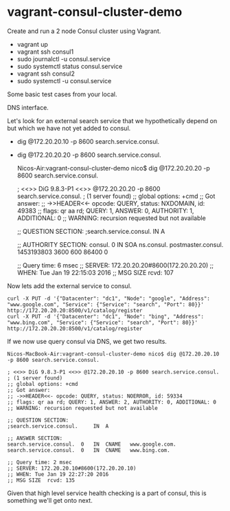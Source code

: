 # vagrant-consul-cluster-demo

Create and run a 2 node Consul cluster using Vagrant.

* vagrant up
* vagrant ssh consul1
* sudo journalctl -u consul.service
* sudo systemctl status consul.service
* vagrant ssh consul2
* sudo systemctl -u consul.service

Some basic test cases from your local.

DNS interface.

Let's look for an external search service that we hypothetically depend on but which we have not yet added to consul.

* dig @172.20.20.10 -p 8600 search.service.consul. 
* dig @172.20.20.20 -p 8600 search.service.consul.

	Nicos-Air:vagrant-consul-cluster-demo nico$ dig @172.20.20.20 -p 8600 search.service.consul.

	; <<>> DiG 9.8.3-P1 <<>> @172.20.20.20 -p 8600 search.service.consul.
	; (1 server found)
	;; global options: +cmd
	;; Got answer:
	;; ->>HEADER<<- opcode: QUERY, status: NXDOMAIN, id: 49383
	;; flags: qr aa rd; QUERY: 1, ANSWER: 0, AUTHORITY: 1, ADDITIONAL: 0
	;; WARNING: recursion requested but not available

	;; QUESTION SECTION:
	;search.service.consul.		IN	A

	;; AUTHORITY SECTION:
	consul.			0	IN	SOA	ns.consul. postmaster.consul. 1453193803 3600 600 86400 0

	;; Query time: 6 msec
	;; SERVER: 172.20.20.20#8600(172.20.20.20)
	;; WHEN: Tue Jan 19 22:15:03 2016
	;; MSG SIZE  rcvd: 107

Now lets add the external service to consul.

	curl -X PUT -d '{"Datacenter": "dc1", "Node": "google", "Address": "www.google.com", "Service": {"Service": "search", "Port": 80}}' http://172.20.20.20:8500/v1/catalog/register
	curl -X PUT -d '{"Datacenter": "dc1", "Node": "bing", "Address": "www.bing.com", "Service": {"Service": "search", "Port": 80}}' http://172.20.20.20:8500/v1/catalog/register

If we now use query consul via DNS, we get two results.

	Nicos-MacBook-Air:vagrant-consul-cluster-demo nico$ dig @172.20.20.10 -p 8600 search.service.consul.

	; <<>> DiG 9.8.3-P1 <<>> @172.20.20.10 -p 8600 search.service.consul.
	; (1 server found)
	;; global options: +cmd
	;; Got answer:
	;; ->>HEADER<<- opcode: QUERY, status: NOERROR, id: 59334
	;; flags: qr aa rd; QUERY: 1, ANSWER: 2, AUTHORITY: 0, ADDITIONAL: 0
	;; WARNING: recursion requested but not available

	;; QUESTION SECTION:
	;search.service.consul.		IN	A

	;; ANSWER SECTION:
	search.service.consul.	0	IN	CNAME	www.google.com.
	search.service.consul.	0	IN	CNAME	www.bing.com.

	;; Query time: 2 msec
	;; SERVER: 172.20.20.10#8600(172.20.20.10)
	;; WHEN: Tue Jan 19 22:27:20 2016
	;; MSG SIZE  rcvd: 135

Given that high level service health checking is a part of consul, this is something we'll get onto next.






